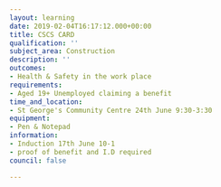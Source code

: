 ```yaml
---
layout: learning
date: 2019-02-04T16:17:12.000+00:00
title: CSCS CARD
qualification: ''
subject_area: Construction
description: ''
outcomes:
- Health & Safety in the work place
requirements:
- Aged 19+ Unemployed claiming a benefit
time_and_location:
- St George's Community Centre 24th June 9:30-3:30
equipment:
- Pen & Notepad
information:
- Induction 17th June 10-1
- proof of benefit and I.D required
council: false

---
```

